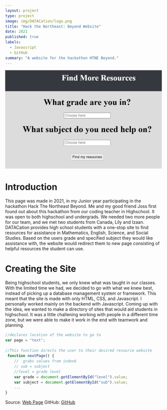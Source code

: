 ```yaml
---
layout: project
type: project
image: img/DATACation/logo.png
title: "Hack the Northeast: Beyond Website"
date: 2021
published: true
labels:
  - Javascript
  - GitHub
summary: "A website for the hackathon HTNE Beyond."
---
```


<img class="img-fluid" src="../img/DATACation/datacation.png">

# Introduction
This page was made in 2021, in my Junior year participating in the hackathon Hack The Northeast Beyond.
Me and my good friend Joss first found out about this hackathon from our coding teacher in Highschool. It was open to both highschool and undergrads. We needed two more people for our team, and we met two students from Canada, Lily and Izaan. DATACation provides high school students with a one-stop site to find resources for assistance in Mathematics, English, Science, and Social Studies. Based on the users grade and specified subject they would like assistance with, the website would redirect them to new page consisting of helpful resources the student can use.

# Creating the Site
Being highschool students, we only knew what was taught in our classes. With the limited time we had, we decided to go with what we knew best, instead of picking up a database management system or framework. This meant that the site is made with only HTML, CSS, and Javascript. I personally worked mainly on the backend with Javascript. Coming up with the idea, we wanted to make a directory of sites that would aid students in highschool. It was a little challening working with people in a different time zone, but we were able to make it work in the end with teamwork and planning. 

```js
//declares location of the website to go to
var page = "text";

//This function directs the user to their desired resource website
 function nextPage() {
    //  grabs values from index6
    // sub = subject
    //level = grade level
    var grade = document.getElementById("level").value;
    var subject = document.getElementById("sub").value;
    ...
}
```

Source: <a href="https://annayep.github.io/HTNE2021/"><i class="large github icon"></i>Web Page</a>
GitHub: <a href="https://github.com/AnNaYEP/HTNE2021"><i class="large github icon"></i>GitHub</a>


